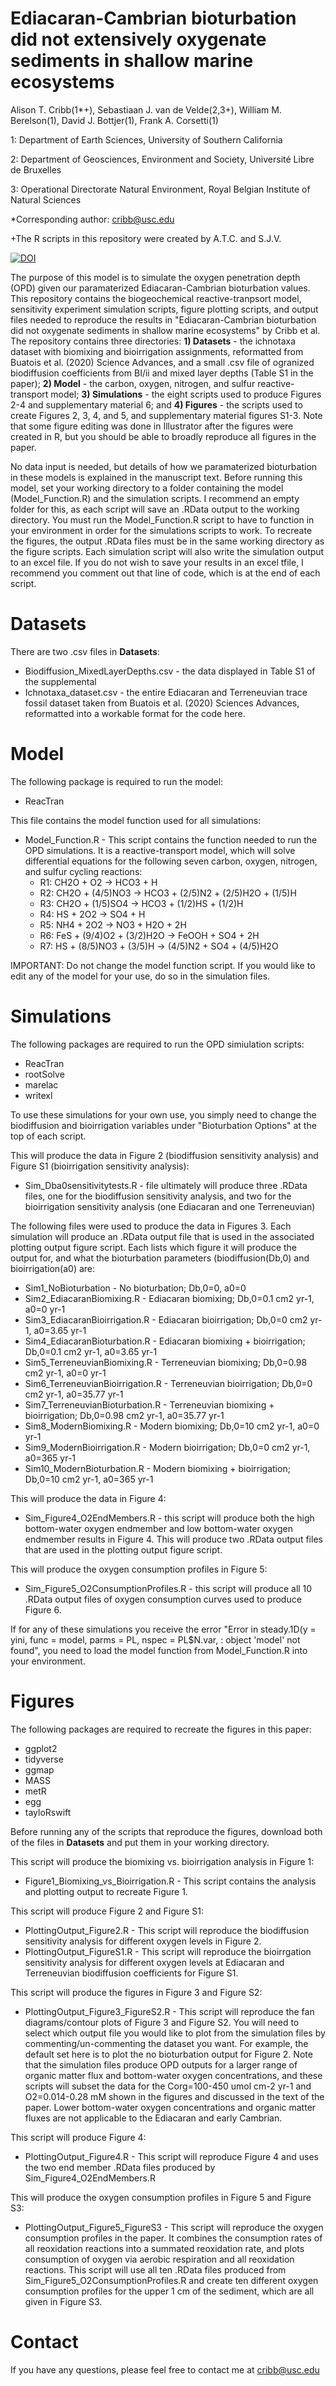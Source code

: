 # Ediacaran-Cambrian bioturbation did not extensively oxygenate sediments in shallow marine ecosystems

Alison T. Cribb(1*+), Sebastiaan J. van de Velde(2,3+), William M. Berelson(1), David J. Bottjer(1), Frank A. Corsetti(1)

1: Department of Earth Sciences, University of Southern California 

2: Department of Geosciences, Environment and Society, Université Libre de Bruxelles

3: Operational Directorate Natural Environment, Royal Belgian Institute of Natural Sciences

*Corresponding author: cribb@usc.edu 

+The R scripts in this repository were created by A.T.C. and S.J.V.

<a href="https://doi.org/10.5281/zenodo.6129380"><img src="https://zenodo.org/badge/DOI/10.5281/zenodo.6129380.svg" alt="DOI"></a>

The purpose of this model is to simulate the oxygen penetration depth (OPD) given our paramaterized Ediacaran-Cambrian bioturbation values. This repository contains the biogeochemical reactive-tranpsort model, sensitivity experiment simulation scripts, figure plotting scripts, and output files needed to reproduce the results in "Ediacaran-Cambrian bioturbation did not oxygenate sediments in shallow marine ecosystems" by Cribb et al. The repository contains three directories: <b>1) Datasets</b> - the ichnotaxa dataset with biomixing and bioirrigation assignments, reformatted from Buatois et al. (2020) Science Advances, and a small .csv file of ogranized biodiffusion coefficients from BI/ii and mixed layer depths (Table S1 in the paper); <b>2) Model</b> - the carbon, oxygen, nitrogen, and sulfur reactive-transport model; <b>3) Simulations</b> - the eight scripts used to produce Figures 2-4 and supplementary material 6; and <b>4) Figures</b> - the scripts used to create Figures 2, 3, 4, and 5, and supplementary material figures S1-3. Note that some figure editing was done in Illustrator after the figures were created in R, but you should be able to broadly reproduce all figures in the paper.

No data input is needed, but details of how we paramaterized bioturbation in these models is explained in the manuscript text. Before running this model, set your working directory to a folder containing the model (Model_Function.R) and the simulation scripts. I recommend an empty folder for this, as each script will save an .RData output to the working directory.  You must run the Model_Function.R script to have to function in your environment in order for the simulations scripts to work. To recreate the figures, the output .RData files must be in the same working directory as the figure scripts. Each simulation script will also write the simulation output to an excel file. If you do not wish to save your results in an excel tfile, I recommend you comment out that line of code, which is at the end of each script.

# Datasets
There are two .csv files in <b>Datasets</b>:
* Biodiffusion_MixedLayerDepths.csv - the data displayed in Table S1 of the supplemental
* Ichnotaxa_dataset.csv - the entire Ediacaran and Terreneuvian trace fossil dataset taken from Buatois et al. (2020) Sciences Advances, reformatted into a workable format for the code here.

# Model
The following package is required to run the model:
* ReacTran

This file contains the model function used for all simulations:

* Model_Function.R - This script contains the function needed to run the OPD simulations. It is a reactive-transport model, which will solve differential equations for the following seven carbon, oxygen, nitrogen, and sulfur cycling reactions:
  * R1: CH2O + O2 -> HCO3 + H
  * R2: CH2O + (4/5)NO3 -> HCO3 + (2/5)N2 + (2/5)H2O + (1/5)H
  * R3: CH2O + (1/5)SO4 -> HCO3 + (1/2)HS + (1/2)H
  * R4: HS + 2O2 -> SO4 + H
  * R5: NH4 + 2O2 -> NO3 + H2O + 2H
  * R6: FeS + (9/4)O2 + (3/2)H2O -> FeOOH + SO4 + 2H
  * R7: HS + (8/5)NO3 + (3/5)H -> (4/5)N2 + SO4 + (4/5)H2O

IMPORTANT: Do not change the model function script. If you would like to edit any of the model for your use, do so in the simulation files.

# Simulations
The following packages are required to run the OPD simiulation scripts:
* ReacTran
* rootSolve
* marelac
* writexl

To use these simulations for your own use, you simply need to change the biodiffusion and bioirrigation variables under "Bioturbation Options" at the top of each script. 

This will produce the data in Figure 2 (biodiffusion sensitivity analysis) and Figure S1 (bioirrigation sensitivity analysis):
* Sim_Dba0sensitivitytests.R - file ultimately will produce three .RData files, one for the biodiffusion sensitivity analysis, and two for the bioirrigation sensitivity analysis (one Ediacaran and one Terreneuvian)

The following files were used to produce the data in Figures 3. Each simulation will produce an .RData output file that is used in the associated plotting output figure script. Each lists which figure it will produce the output for, and what the bioturbation parameters (biodiffusion(Db,0) and bioirrigation(a0) are:
* Sim1_NoBioturbation - No bioturbation; Db,0=0, a0=0
* Sim2_EdiacaranBiomixing.R - Ediacaran biomixing; Db,0=0.1 cm2 yr-1, a0=0 yr-1
* Sim3_EdiacaranBioirrigation.R - Ediacaran bioirrigation; Db,0=0 cm2 yr-1, a0=3.65 yr-1
* Sim4_EdiacaranBioturbation.R - Ediacaran biomixing + bioirrigation; Db,0=0.1 cm2 yr-1, a0=3.65 yr-1
* Sim5_TerreneuvianBiomixing.R - Terreneuvian biomixing; Db,0=0.98 cm2 yr-1, a0=0 yr-1
* Sim6_TerreneuvianBioirrigation.R - Terreneuvian bioirrigation; Db,0=0 cm2 yr-1, a0=35.77 yr-1
* Sim7_TerreneuvianBioturbation.R - Terreneuvian biomixing + bioirrigation; Db,0=0.98 cm2 yr-1, a0=35.77 yr-1
* Sim8_ModernBiomixing.R - Modern biomixing; Db,0=10 cm2 yr-1, a0=0 yr-1
* Sim9_ModernBioirrigation.R - Modern bioirrigation; Db,0=0 cm2 yr-1, a0=365 yr-1
* Sim10_ModernBioturbation.R - Modern biomixing + bioirrigation; Db,0=10 cm2 yr-1, a0=365 yr-1

This will produce the data in Figure 4:
* Sim_Figure4_O2EndMembers.R - this script will produce both the high bottom-water oxygen endmember and low bottom-water oxygen endmember results in Figure 4. This will produce two .RData output files that are used in the plotting output figure script.

This will produce the oxygen consumption profiles in Figure 5:
* Sim_Figure5_O2ConsumptionProfiles.R - this script will produce all 10 .RData output files of oxygen consumption curves used to produce Figure 6. 

If for any of these simulations you receive the error "Error in steady.1D(y = yini, func = model, parms = PL, nspec = PL$N.var,  : 
  object 'model' not found", you need to load the model function from Model_Function.R into your environment.

# Figures
The following packages are required to recreate the figures in this paper:
* ggplot2
* tidyverse
* ggmap
* MASS
* metR
* egg
* tayloRswift

Before running any of the scripts that reproduce the figures, download both of the files in <b>Datasets</b> and put them in your working directory. 

This script will produce the biomixing vs. bioirrigation analysis in Figure 1:
* Figure1_Biomixing_vs_Bioirrigation.R - This script contains the analysis and plotting output to recreate Figure 1.

This script will produce Figure 2 and Figure S1:
* PlottingOutput_Figure2.R - This script will reproduce the biodiffusion sensitivity analysis for different oxygen levels in Figure 2.
* PlottingOutput_FigureS1.R - This script will reproduce the bioirrgation sensitivity analysis for different oxygen levels at Ediacaran and Terreneuvian biodiffusion coefficients for Figure S1.

This script will produce the figures in Figure 3 and Figure S2:
* PlottingOutput_Figure3_FigureS2.R - This script will reproduce the fan diagrams/contour plots of Figure 3 and Figure S2. You will need to select which output file you would like to plot from the simulation files by commenting/un-commenting the dataset you want. For example, the default set here is to plot the no bioturbation output for Figure 2. Note that the simulation files produce OPD outputs for a larger range of organic matter flux and bottom-water oxygen concentrations, and these scripts will subset the data for the Corg=100-450 umol cm-2 yr-1 and O2=0.014-0.28 mM shown in the figures and discussed in the text of the paper. Lower bottom-water oxygen concentrations and organic matter fluxes are not applicable to the Ediacaran and early Cambrian.

This script will produce Figure 4:
* PlottingOutput_Figure4.R - This script will reproduce Figure 4 and uses the two end member .RData files produced by Sim_Figure4_O2EndMembers.R

This will produce the oxygen consumption profiles in Figure 5 and Figure S3:
* PlottingOutput_Figure5_FigureS3 - This script will reproduce the oxygen consumption profiles in the paper. It combines the consumption rates of all reoxidation reactions into a summated reoxidation rate, and plots consumption of oxygen via aerobic respiration and all reoxidation reactions. This script will use all ten .RData files produced from Sim_Figure5_O2ConsumptionProfiles.R and create ten different oxygen consumption profiles for the upper 1 cm of the sediment, which are all given in Figure S3.

# Contact
If you have any questions, please feel free to contact me at cribb@usc.edu
